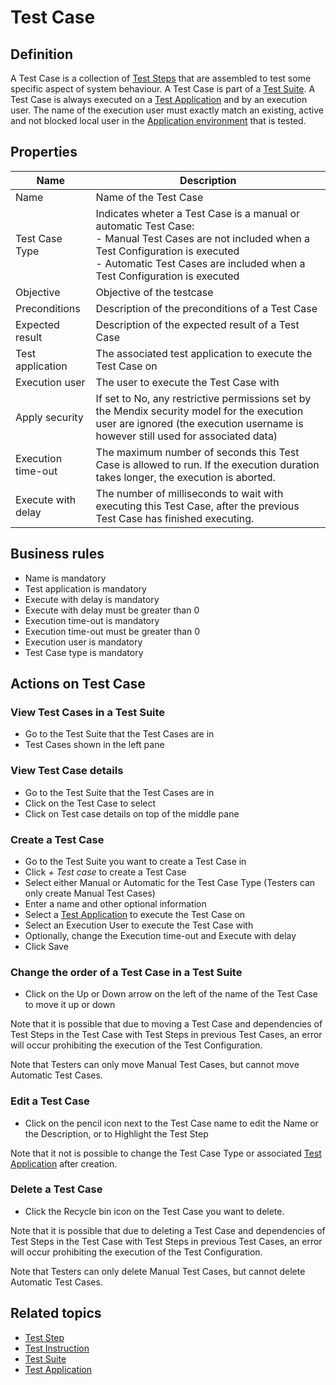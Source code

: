 # Test Case

## Definition

A Test Case is a collection of [Test Steps](test-step) that are assembled to test some specific aspect of system behaviour. A Test Case is part of a [Test Suite](test-suite).
A Test Case is always executed on a [Test Application](test-application) and by an execution user. The name of the execution user must exactly match an existing, active and not blocked local user in the [Application environment](application-environment) that is tested.

## Properties
| Name | Description |
| ----------- | ----------- |
| Name | Name of the Test Case |
| Test Case Type | Indicates wheter a Test Case is a manual or automatic Test Case: <br /> - Manual Test Cases are not included when a Test Configuration is executed <br /> - Automatic Test Cases are included when a Test Configuration is executed <br /> |
| Objective | Objective of the testcase |
| Preconditions | Description of the preconditions of a Test Case |
| Expected result | Description of the expected result of a Test Case |
| Test application | The associated test application to execute the Test Case on |
| Execution user | The user to execute the Test Case with |
| Apply security | If set to No, any restrictive permissions set by the Mendix security model for the execution user are ignored (the execution username is however still used for associated data) |
| Execution time-out | The maximum number of seconds this Test Case is allowed to run. If the execution duration takes longer, the execution is aborted. |
| Execute with delay | The number of milliseconds to wait with executing this Test Case, after the previous Test Case has finished executing. |

## Business rules
- Name is mandatory
- Test application is mandatory 
- Execute with delay is mandatory
- Execute with delay must be greater than 0
- Execution time-out is mandatory
- Execution time-out must be greater than 0
- Execution user is mandatory 
- Test Case type is mandatory

## Actions on Test Case

### View Test Cases in a Test Suite
- Go to the Test Suite that the Test Cases are in
- Test Cases shown in the left pane

### View Test Case details
- Go to the Test Suite that the Test Cases are in
- Click on the Test Case to select
- Click on Test case details on top of the middle pane

### Create a Test Case
- Go to the Test Suite you want to create a Test Case in
- Click *+ Test case* to create a Test Case
- Select either Manual or Automatic for the Test Case Type (Testers can only create Manual Test Cases)
- Enter a name and other optional information
- Select a [Test Application](test-application) to execute the Test Case on
- Select an Execution User to execute the Test Case with 
- Optionally, change the Execution time-out and Execute with delay
- Click Save

### Change the order of a Test Case in a Test Suite
- Click on the Up or Down arrow on the left of the name of the Test Case to move it up or down

Note that it is possible that due to moving a Test Case and dependencies of Test Steps in the Test Case with Test Steps in previous Test Cases, an error will occur prohibiting the execution of the Test Configuration.

Note that Testers can only move Manual Test Cases, but cannot move Automatic Test Cases.

### Edit a Test Case
- Click on the pencil icon next to the Test Case name to edit the Name or the Description, or to Highlight the Test Step

Note that it not is possible to change the Test Case Type or associated [Test Application](test-application) after creation.

### Delete a Test Case
- Click the Recycle bin icon on the Test Case you want to delete.

Note that it is possible that due to deleting a Test Case and dependencies of Test Steps in the Test Case with Test Steps in previous Test Cases, an error will occur prohibiting the execution of the Test Configuration.

Note that Testers can only delete Manual Test Cases, but cannot delete Automatic Test Cases.

## Related topics
- [Test Step](test-step)
- [Test Instruction](test-instruction)
- [Test Suite](test-suite)
- [Test Application](test-application)
